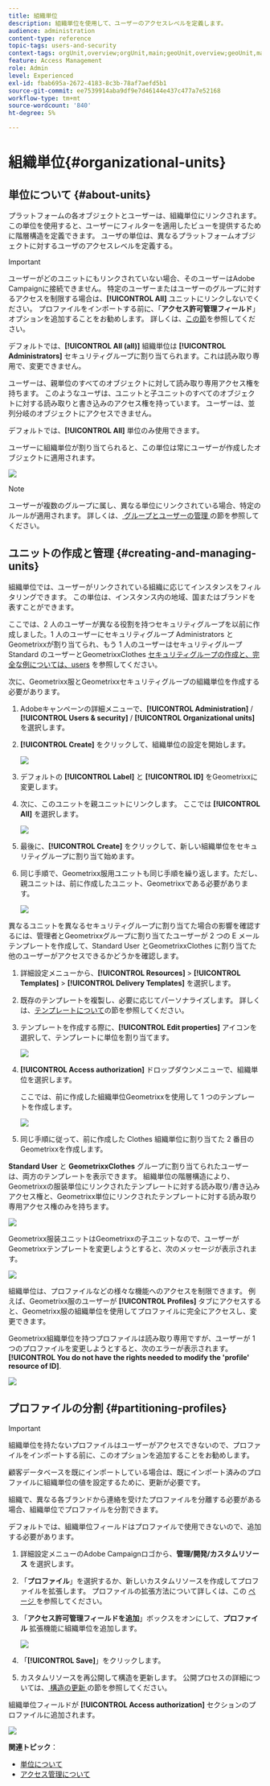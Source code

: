 ```yaml
---
title: 組織単位
description: 組織単位を使用して、ユーザーのアクセスレベルを定義します。
audience: administration
content-type: reference
topic-tags: users-and-security
context-tags: orgUnit,overview;orgUnit,main;geoUnit,overview;geoUnit,main
feature: Access Management
role: Admin
level: Experienced
exl-id: fbab695a-2672-4183-8c3b-78af7aefd5b1
source-git-commit: ee7539914aba9df9e7d46144e437c477a7e52168
workflow-type: tm+mt
source-wordcount: '840'
ht-degree: 5%

---
```


# 組織単位{#organizational-units}

## 単位について {#about-units}

プラットフォームの各オブジェクトとユーザーは、組織単位にリンクされます。 この単位を使用すると、ユーザーにフィルターを適用したビューを提供するために階層構造を定義できます。 ユーザの単位は、異なるプラットフォームオブジェクトに対するユーザのアクセスレベルを定義する。

>[!IMPORTANT]
>
>ユーザーがどのユニットにもリンクされていない場合、そのユーザーはAdobe Campaignに接続できません。 特定のユーザーまたはユーザーのグループに対するアクセスを制限する場合は、**[!UICONTROL All]** ユニットにリンクしないでください。 プロファイルをインポートする前に、「**アクセス許可管理フィールド**」オプションを追加することをお勧めします。 詳しくは、[この節](../../administration/using/organizational-units.md#partitioning-profiles)を参照してください。
>
>デフォルトでは、**[!UICONTROL All (all)]** 組織単位は **[!UICONTROL Administrators]** セキュリティグループに割り当てられます。これは読み取り専用で、変更できません。

ユーザーは、親単位のすべてのオブジェクトに対して読み取り専用アクセス権を持ちます。 このようなユーザは、ユニットと子ユニットのすべてのオブジェクトに対する読み取りと書き込みのアクセス権を持っています。 ユーザーは、並列分岐のオブジェクトにアクセスできません。

デフォルトでは、**[!UICONTROL All]** 単位のみ使用できます。

ユーザーに組織単位が割り当てられると、この単位は常にユーザーが作成したオブジェクトに適用されます。

![](assets/user_management_2.png)

>[!NOTE]
>
>ユーザーが複数のグループに属し、異なる単位にリンクされている場合、特定のルールが適用されます。 詳しくは、[ グループとユーザーの管理 ](../../administration/using/managing-groups-and-users.md) の節を参照してください。

## ユニットの作成と管理 {#creating-and-managing-units}

組織単位では、ユーザーがリンクされている組織に応じてインスタンスをフィルタリングできます。 この単位は、インスタンス内の地域、国またはブランドを表すことができます。

ここでは、2 人のユーザーが異なる役割を持つセキュリティグループを以前に作成しました。1 人のユーザーにセキュリティグループ Administrators とGeometrixxが割り当てられ、もう 1 人のユーザーはセキュリティグループ Standard のユーザーとGeometrixxClothes [ セキュリティグループの作成と、完全な例については、users](../../administration/using/managing-groups-and-users.md#creating-a-security-group-and-assigning-users) を参照してください。

次に、Geometrixx服とGeometrixxセキュリティグループの組織単位を作成する必要があります。

1. Adobeキャンペーンの詳細メニューで、**[!UICONTROL Administration]** / **[!UICONTROL Users & security]** / **[!UICONTROL Organizational units]** を選択します。
1. **[!UICONTROL Create]** をクリックして、組織単位の設定を開始します。

   ![](assets/manage_units_1.png)

1. デフォルトの **[!UICONTROL Label]** と **[!UICONTROL ID]** をGeometrixxに変更します。
1. 次に、このユニットを親ユニットにリンクします。 ここでは **[!UICONTROL All]** を選択します。

   ![](assets/manage_units_2.png)

1. 最後に、**[!UICONTROL Create]** をクリックして、新しい組織単位をセキュリティグループに割り当て始めます。
1. 同じ手順で、Geometrixx服用ユニットも同じ手順を繰り返します。ただし、親ユニットは、前に作成したユニット、Geometrixxである必要があります。

   ![](assets/manage_units_3.png)

異なるユニットを異なるセキュリティグループに割り当てた場合の影響を確認するには、管理者とGeometrixxグループに割り当てたユーザーが 2 つの E メールテンプレートを作成して、Standard User とGeometrixxClothes に割り当てた他のユーザーがアクセスできるかどうかを確認します。

1. 詳細設定メニューから、**[!UICONTROL Resources]** > **[!UICONTROL Templates]** > **[!UICONTROL Delivery Templates]** を選択します。
1. 既存のテンプレートを複製し、必要に応じてパーソナライズします。 詳しくは、[テンプレートについて](../../start/using/marketing-activity-templates.md)の節を参照してください。
1. テンプレートを作成する際に、**[!UICONTROL Edit properties]** アイコンを選択して、テンプレートに単位を割り当てます。

   ![](assets/manage_units_6.png)

1. **[!UICONTROL Access authorization]** ドロップダウンメニューで、組織単位を選択します。

   ここでは、前に作成した組織単位Geometrixxを使用して 1 つのテンプレートを作成します。

   ![](assets/manage_units_5.png)

1. 同じ手順に従って、前に作成した Clothes 組織単位に割り当てた 2 番目のGeometrixxを作成します。

**Standard User** と **GeometrixxClothes** グループに割り当てられたユーザーは、両方のテンプレートを表示できます。 組織単位の階層構造により、Geometrixxの服装単位にリンクされたテンプレートに対する読み取り/書き込みアクセス権と、Geometrixx単位にリンクされたテンプレートに対する読み取り専用アクセス権のみを持ちます。

![](assets/manage_units_7.png)

Geometrixx服装ユニットはGeometrixxの子ユニットなので、ユーザーがGeometrixxテンプレートを変更しようとすると、次のメッセージが表示されます。

![](assets/manage_units_8.png)

組織単位は、プロファイルなどの様々な機能へのアクセスを制限できます。 例えば、Geometrixx服のユーザーが **[!UICONTROL Profiles]** タブにアクセスすると、Geometrixx服の組織単位を使用してプロファイルに完全にアクセスし、変更できます。

Geometrixx組織単位を持つプロファイルは読み取り専用ですが、ユーザーが 1 つのプロファイルを変更しようとすると、次のエラーが表示されます。**[!UICONTROL You do not have the rights needed to modify the 'profile' resource of ID]**.

![](assets/manage_units_10.png)

## プロファイルの分割 {#partitioning-profiles}

>[!IMPORTANT]
>
>組織単位を持たないプロファイルはユーザーがアクセスできないので、プロファイルをインポートする前に、このオプションを追加することをお勧めします。
>
>顧客データベースを既にインポートしている場合は、既にインポート済みのプロファイルに組織単位の値を設定するために、更新が必要です。

組織で、異なる各ブランドから連絡を受けたプロファイルを分離する必要がある場合、組織単位でプロファイルを分割できます。

デフォルトでは、組織単位フィールドはプロファイルで使用できないので、追加する必要があります。

1. 詳細設定メニューのAdobe Campaignロゴから、**管理/開発/カスタムリソース** を選択します。
1. 「**プロファイル**」を選択するか、新しいカスタムリソースを作成してプロファイルを拡張します。 プロファイルの拡張方法について詳しくは、この [ ページ ](../../developing/using/extending-the-profile-resource-with-a-new-field.md#step-1--extend-the-profile-resource) を参照してください。
1. 「**アクセス許可管理フィールドを追加**」ボックスをオンにして、**プロファイル** 拡張機能に組織単位を追加します。

   ![](assets/user_management_9.png)

1. 「**[!UICONTROL Save]**」をクリックします。
1. カスタムリソースを再公開して構造を更新します。 公開プロセスの詳細については、[ 構造の更新 ](../../developing/using/updating-the-database-structure.md) の節を参照してください。

組織単位フィールドが **[!UICONTROL Access authorization]** セクションのプロファイルに追加されます。

![](assets/user_management_10.png)

**関連トピック**：

* [単位について](../../administration/using/organizational-units.md#about-units)
* [アクセス管理について](../../administration/using/about-access-management.md)
